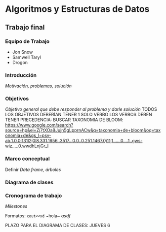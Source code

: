 Algoritmos y Estructuras de Datos
=================================

Trabajo final
-------------

### Equipo de Trabajo
* Jon Snow
* Samwell Taryl
* Drogon

### Introducción

_Motivación, problemas, solución_

### Objetivos
_Objetivo general que debe responder al problema y darle solución_
TODOS LOS OBJETIVOS DEBERÍAN TENER 1 SOLO VERBO
LOS VERBOS DEBEN TENER PRECEDENCIA: BUSCAR TAXONOMIA DE BLOOM: https://www.google.com/search?source=hp&ei=Zj7tXOa8Jujn5gLpprnACw&q=taxonomia+de+bloom&oq=taxonomia+de&gs_l=psy-ab.1.0.0i131l2j0l8.331.1656..3517...0.0..0.251.1467.0j11j1......0....1..gws-wiz.....0.wwdhLnjGr_I

### Marco conceptual
Definir _Data frame, árboles_

### Diagrama de clases

### Cronograma de trabajo
_Milestones_

Formatos: 
```cout<<xd```
~hola~
*asdf*

PLAZO PARA EL DIAGRAMA DE CLASES: JUEVES 6

